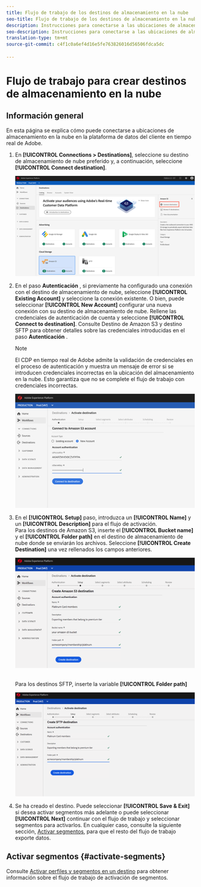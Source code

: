 ```yaml
---
title: Flujo de trabajo de los destinos de almacenamiento en la nube
seo-title: Flujo de trabajo de los destinos de almacenamiento en la nube
description: Instrucciones para conectarse a las ubicaciones de almacenamiento de la nube
seo-description: Instrucciones para conectarse a las ubicaciones de almacenamiento de la nube
translation-type: tm+mt
source-git-commit: c4f1c0a6ef4d16e5fe763826016d56506fdca5dc

---
```



# Flujo de trabajo para crear destinos de almacenamiento en la nube

## Información general

En esta página se explica cómo puede conectarse a ubicaciones de almacenamiento en la nube en la plataforma de datos del cliente en tiempo real de Adobe.

1. En **[!UICONTROL Connections > Destinations]**, seleccione su destino de almacenamiento de nube preferido y, a continuación, seleccione **[!UICONTROL Connect destination]**.

   ![Conectar con destino de almacenamiento de nube](/help/rtcdp/destinations/assets/connect-cloud-destination.png)

1. En el paso **Autenticación** , si previamente ha configurado una conexión con el destino de almacenamiento de nube, seleccione **[!UICONTROL Existing Account]** y seleccione la conexión existente. O bien, puede seleccionar **[!UICONTROL New Account]** configurar una nueva conexión con su destino de almacenamiento de nube. Rellene las credenciales de autenticación de cuenta y seleccione **[!UICONTROL Connect to destination]**. Consulte Destino [](/help/rtcdp/destinations/amazon-s3-destination.md) de Amazon S3 y destino [](/help/rtcdp/destinations/sftp-destination.md) SFTP para obtener detalles sobre las credenciales introducidas en el paso **Autenticación** .

   >[!NOTE]
   >
   >El CDP en tiempo real de Adobe admite la validación de credenciales en el proceso de autenticación y muestra un mensaje de error si se introducen credenciales incorrectas en la ubicación del almacenamiento en la nube. Esto garantiza que no se complete el flujo de trabajo con credenciales incorrectas.

   ![Conectar con destino de almacenamiento en la nube: paso de autenticación](/help/rtcdp/destinations/assets/cloud-destinations-authentication-step.png)

1. En el **[!UICONTROL Setup]** paso, introduzca un **[!UICONTROL Name]** y un **[!UICONTROL Description]** para el flujo de activación. <br>
Para los destinos de Amazon S3, inserte el **[!UICONTROL Bucket name]** y el **[!UICONTROL Folder path]** en el destino de almacenamiento de nube donde se enviarán los archivos. Seleccione **[!UICONTROL Create Destination]** una vez rellenados los campos anteriores.

   ![Conectar con destino de almacenamiento en la nube Amazon S3: paso de autenticación](/help/rtcdp/destinations/assets/cloud-destinations-setup-step.png)



   <br>Para los destinos SFTP, inserte la variable **[!UICONTROL Folder path]**

   ![Conectar con destino de almacenamiento de nube SFTP: paso de autenticación](/help/rtcdp/destinations/assets/sftp-destinations-setup-step.png)

1. Se ha creado el destino. Puede seleccionar **[!UICONTROL Save & Exit]** si desea activar segmentos más adelante o puede seleccionar **[!UICONTROL Next]** continuar con el flujo de trabajo y seleccionar segmentos para activarlos. En cualquier caso, consulte la siguiente sección, [Activar segmentos](#activate-segments), para que el resto del flujo de trabajo exporte datos.

## Activar segmentos {#activate-segments}

Consulte [Activar perfiles y segmentos en un destino](/help/rtcdp/destinations/activate-destinations.md) para obtener información sobre el flujo de trabajo de activación de segmentos.